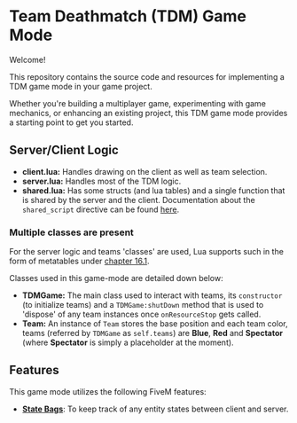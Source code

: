 # Team Deathmatch (TDM) Game Mode

Welcome! 

This repository contains the source code and resources for implementing a TDM game mode in your game project. 

Whether you're building a multiplayer game, experimenting with game mechanics, or enhancing an existing project, this TDM game mode provides a starting point to get you started.

## Server/Client Logic

- **client.lua:** Handles drawing on the client as well as team selection.
- **server.lua:** Handles most of the TDM logic.
- **shared.lua:** Has some structs (and lua tables) and a single function that is shared by the server and the client. Documentation about the `shared_script` directive can be found [here](https://docs.fivem.net/docs/scripting-reference/resource-manifest/resource-manifest/#shared_script).

### Multiple classes are present

For the server logic and teams 'classes' are used, Lua supports such in the form of metatables under [chapter 16.1](https://www.lua.org/pil/16.1.html). 

Classes used in this game-mode are detailed down below:

- **TDMGame:** The main class used to interact with teams, its `constructor` (to initialize teams) and a `TDMGame:shutDown` method that is used to 'dispose' of any team instances once `onResourceStop` gets called.
- **Team:** An instance of `Team` stores the base position and each team color, teams (referred by `TDMGame` as `self.teams`) are **Blue**, **Red** and **Spectator** (where **Spectator** is simply a placeholder at the moment).

## Features

This game mode utilizes the following FiveM features:

- [**State Bags**](https://docs.fivem.net/docs/scripting-manual/networking/state-bags): To keep track of any entity states between client and server.
